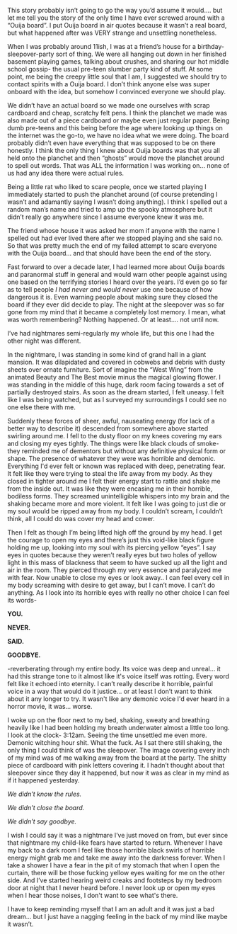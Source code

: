 This story probably isn’t going to go the way you’d assume it would…. but let me tell you the story of the only time I have ever screwed around with a “Ouija board”. I put Ouija board in air quotes because it wasn’t a real board, but what happened after was VERY strange and unsettling nonetheless.  
  
When I was probably around 11ish, I was at a friend’s house for a birthday-sleepover-party sort of thing. We were all hanging out down in her finished basement playing games, talking about crushes, and sharing our hot middle school gossip- the usual pre-teen slumber party kind of stuff. At some point, me being the creepy little soul that I am, I suggested we should try to contact spirits with a Ouija board. I don’t think anyone else was super onboard with the idea, but somehow I convinced everyone we should play.  
  
We didn’t have an actual board so we made one ourselves with scrap cardboard and cheap, scratchy felt pens. I think the planchet we made was also made out of a piece cardboard or maybe even just regular paper. Being dumb pre-teens and this being before the age where looking up things on the internet was the go-to, we have no idea what we were doing. The board probably didn’t even have everything that was supposed to be on there honestly. I think the only thing I knew about Ouija boards was that you all held onto the planchet and then “ghosts” would move the planchet around to spell out words. That was ALL the information I was working on… none of us had any idea there were actual rules.  
  
Being a little rat who liked to scare people, once we started playing I immediately started to push the planchet around (of course pretending I wasn’t and adamantly saying I wasn’t doing anything). I think I spelled out a random man’s name and tried to amp up the spooky atmosphere but it didn’t really go anywhere since I assume everyone knew it was me.  
  
The friend whose house it was asked her mom if anyone with the name I spelled out had ever lived there after we stopped playing and she said no. So that was pretty much the end of my failed attempt to scare everyone with the Ouija board… and that should have been the end of the story.  
  
Fast forward to over a decade later, I had learned more about Ouija boards and paranormal stuff in general and would warn other people against using one based on the terrifying stories I heard over the years. I’d even go so far as to tell people *I had never and would never* use one because of how dangerous it is. Even warning people about making sure they closed the board if they ever did decide to play. The night at the sleepover was so far gone from my mind that it became a completely lost memory. I mean, what was worth remembering? Nothing happened. Or at least…. not until now.  
  
I’ve had nightmares semi-regularly my whole life, but this one I had the other night was different.  
  
In the nightmare, I was standing in some kind of grand hall in a giant mansion. It was dilapidated and covered in cobwebs and debris with dusty sheets over ornate furniture. Sort of imagine the “West Wing” from the animated Beauty and The Best movie minus the magical glowing flower. I was standing in the middle of this huge, dark room facing towards a set of partially destroyed stairs. As soon as the dream started, I felt uneasy. I felt like I was being watched, but as I surveyed my surroundings I could see no one else there with me.  
  
Suddenly these forces of sheer, awful, nauseating energy (for lack of a better way to describe it) descended from somewhere above started swirling around me. I fell to the dusty floor on my knees covering my ears and closing my eyes tightly. The things were like black clouds of smoke- they reminded me of dementors but without any definitive physical form or shape. The presence of whatever they were was horrible and demonic. Everything I'd ever felt or known was replaced with deep, penetrating fear. It felt like they were trying to steal the life away from my body. As they closed in tighter around me I felt their energy start to rattle and shake me from the inside out. It was like they were encasing me in their horrible, bodiless forms. They screamed unintelligible whispers into my brain and the shaking became more and more violent. It felt like I was going to just die or my soul would be ripped away from my body. I couldn’t scream, I couldn’t think, all I could do was cover my head and cower.  
  
Then I felt as though I’m being lifted high off the ground by my head. I get the courage to open my eyes and there’s just this void-like black figure holding me up, looking into my soul with its piercing yellow “eyes”. I say eyes in quotes because they weren’t really eyes but two holes of yellow light in this mass of blackness that seem to have sucked up all the light and air in the room. They pierced through my very essence and paralyzed me with fear. Now unable to close my eyes or look away.. I can feel every cell in my body screaming with desire to get away, but I can’t move. I can’t do anything. As I look into its horrible eyes with really no other choice I can feel its words-  
  
**YOU.**  
  
**NEVER.**  
  
**SAID.**  
  
**GOODBYE.**  
  
\-reverberating through my entire body. Its voice was deep and unreal... it had this strange tone to it almost like it's voice itself was rotting. Every word felt like it echoed into eternity. I can’t really describe it horrible, painful voice in a way that would do it justice… or at least I don’t want to think about it any longer to try. It wasn't like any demonic voice I'd ever heard in a horror movie, it was... worse.  
  
I woke up on the floor next to my bed, shaking, sweaty and breathing heavily like I had been holding my breath underwater almost a little too long. I look at the clock- 3:12am. Seeing the time unsettled me even more. Demonic witching hour shit. What the fuck. As I sat there still shaking, the only thing I could think of was the sleepover. The image covering every inch of my mind was of me walking away from the board at the party. The shitty piece of cardboard with pink letters covering it. I hadn’t thought about that sleepover since they day it happened, but now it was as clear in my mind as if it happened yesterday.  
  
*We didn’t know the rules.*  
  
*We didn’t close the board.*  
  
*We didn’t say goodbye.*  
  
I wish I could say it was a nightmare I’ve just moved on from, but ever since that nightmare my child-like fears have started to return. Whenever I have my back to a dark room I feel like those horrible black swirls of horrible energy might grab me and take me away into the darkness forever. When I take a shower I have a fear in the pit of my stomach that when I open the curtain, there will be those fucking yellow eyes waiting for me on the other side. And I’ve started hearing weird creaks and footsteps by my bedroom door at night that I never heard before. I never look up or open my eyes when I hear those noises, I don't want to see what's there.  
  
I have to keep reminding myself that I am an adult and it was just a bad dream... but I just have a nagging feeling in the back of my mind like maybe it wasn’t.